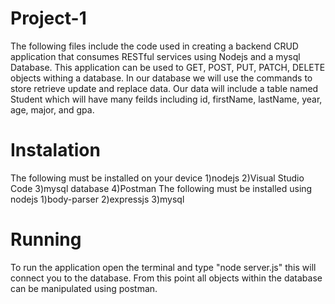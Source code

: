 # Project-1
The following files include the code used in creating a backend CRUD application that consumes RESTful services using Nodejs and a mysql Database. This application can be used to GET, POST, PUT, PATCH, DELETE objects withing a database. In our database we will use the commands to store retrieve update and replace data. Our data will include a table named Student which will have many feilds including id, firstName, lastName, year, age, major, and gpa.
# Instalation
The following must be installed on your device
1)nodejs
2)Visual Studio Code
3)mysql database
4)Postman
The following must be installed using nodejs
1)body-parser
2)expressjs
3)mysql
# Running
To run the application open the terminal and type "node server.js" this will connect you to the database. From this point all objects within the database can be manipulated using postman.


